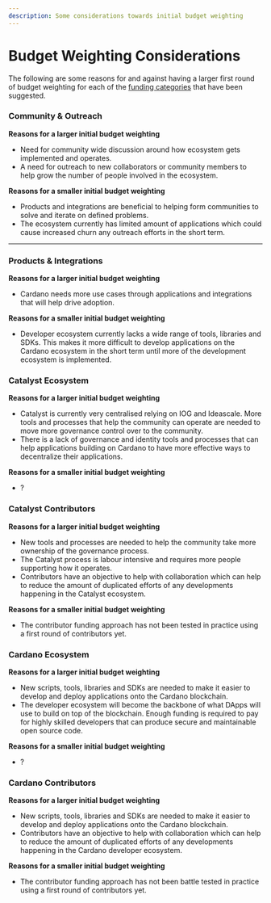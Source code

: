 ```yaml
---
description: Some considerations towards initial budget weighting
---
```


# Budget Weighting Considerations

The following are some reasons for and against having a larger first round of budget weighting for each of the [funding categories](../funding-categories/categories/) that have been suggested.&#x20;



### Community & Outreach

**Reasons for a larger initial budget weighting**

* Need for community wide discussion around how ecosystem gets implemented and operates.
* A need for outreach to new collaborators or community members to help grow the number of people involved in the ecosystem.

**Reasons for a smaller initial budget weighting**

* Products and integrations are beneficial to helping form communities to solve and iterate on defined problems.
* The ecosystem currently has limited amount of applications which could cause increased churn any outreach efforts in the short term.

****

### **Products & Integrations**

**Reasons for a larger initial budget weighting**

* Cardano needs more use cases through applications and integrations that will help drive adoption.

**Reasons for a smaller initial budget weighting**

* Developer ecosystem currently lacks a wide range of tools, libraries and SDKs. This makes it more difficult to develop applications on the Cardano ecosystem in the short term until more of the development ecosystem is implemented.



### Catalyst Ecosystem

**Reasons for a larger initial budget weighting**

* Catalyst is currently very centralised relying on IOG and Ideascale. More tools and processes that help the community can operate are needed to move more governance control over to the community.
* There is a lack of governance and identity tools and processes that can help applications building on Cardano to have more effective ways to decentralize their applications.

**Reasons for a smaller initial budget weighting**

* ?



### Catalyst Contributors

**Reasons for a larger initial budget weighting**

* New tools and processes are needed to help the community take more ownership of the governance process.
* The Catalyst process is labour intensive and requires more people supporting how it operates.
* Contributors have an objective to help with collaboration which can help to reduce the amount of duplicated efforts of any developments happening in the Catalyst ecosystem.

**Reasons for a smaller initial  budget weighting**

* The contributor funding approach has not been tested in practice using a first round of contributors yet.



### Cardano Ecosystem

**Reasons for a larger initial budget weighting**

* New scripts, tools, libraries and SDKs are needed to make it easier to develop and deploy applications onto the Cardano blockchain.
* The developer ecosystem will become the backbone of what DApps will use to build on top of the blockchain. Enough funding is required to pay for highly skilled developers that can produce secure and maintainable open source code.

**Reasons for a smaller initial budget weighting**

* ?



### Cardano Contributors

**Reasons for a larger initial budget weighting**

* New scripts, tools, libraries and SDKs are needed to make it easier to develop and deploy applications onto the Cardano blockchain.
* Contributors have an objective to help with collaboration which can help to reduce the amount of duplicated efforts of any developments happening in the Cardano developer ecosystem.

**Reasons for a smaller initial budget weighting**

* The contributor funding approach has not been battle tested in practice using a first round of contributors yet.
